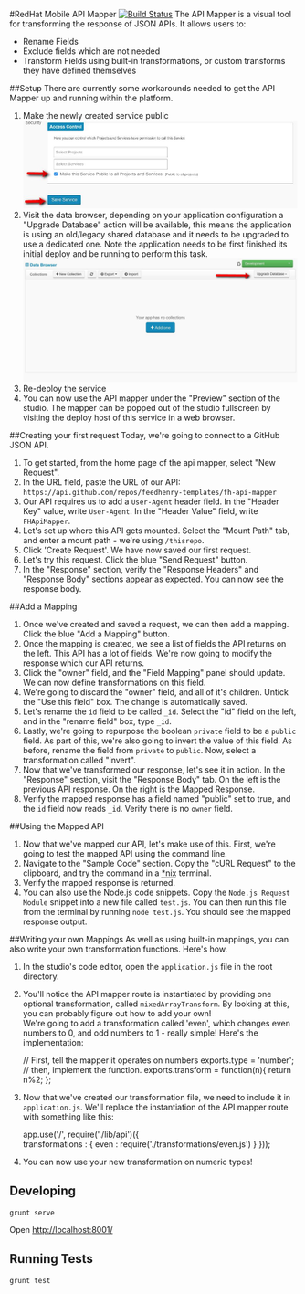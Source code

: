 #RedHat Mobile API Mapper   [![Build Status](https://travis-ci.org/feedhenry-templates/fh-api-mapper.png?branch=master)](https://travis-ci.org/feedhenry-templates/fh-api-mapper)
The API Mapper is a visual tool for transforming the response of JSON APIs. It allows users to:

* Rename Fields
* Exclude fields which are not needed
* Transform Fields using built-in transformations, or custom transforms they have defined themselves

##Setup
There are currently some workarounds needed to get the API Mapper up and running within the platform. 

1. Make the newly created service public
![Public Service](/public/images/publicservice.jpg)
2. Visit the data browser, depending on your application configuration a "Upgrade Database" action will be available, this means the application is using an old/legacy shared database and it needs to be upgraded to use a dedicated one. Note the application needs to be first finished its initial deploy and be running to perform this task.
![Public Service](/public/images/databrowser.jpg)
3. Re-deploy the service
4. You can now use the API mapper under the "Preview" section of the studio. The mapper can be popped out of the studio fullscreen by visiting the deploy host of this service in a web browser. 

##Creating your first request
Today, we're going to connect to a GitHub JSON API.

1. To get started, from the home page of the api mapper, select "New Request". 
2. In the URL field, paste the URL of our API: `https://api.github.com/repos/feedhenry-templates/fh-api-mapper`
3. Our API requires us to add a `User-Agent` header field. In the "Header Key" value, write `User-Agent`. In the "Header Value" field, write `FHApiMapper`.
4. Let's set up where this API gets mounted. Select the "Mount Path" tab, and enter a mount path - we're using `/thisrepo`. 
5. Click 'Create Request'. We have now saved our first request.
6. Let's try this request. Click the blue "Send Request" button. 
7. In the "Response" section, verify the "Response Headers" and "Response Body" sections appear as expected. You can now see the response body. 

##Add a Mapping
1. Once we've created and saved a request, we can then add a mapping. Click the blue "Add a Mapping" button. 
2. Once the mapping is created, we see a list of fields the API returns on the left. This API has a lot of fields. We're now going to modify the response which our API returns. 
3. Click the "owner" field, and the "Field Mapping" panel should update. We can now define transformations on this field. 
4. We're going to discard the "owner" field, and all of it's children. Untick the "Use this field" box. The change is automatically saved. 
5. Let's rename the `id` field to be called `_id`. Select the "id" field on the left, and in the "rename field" box, type `_id`. 
6. Lastly, we're going to repurpose the boolean `private` field to be a `public` field. As part of this, we're also going to invert the value of this field. As before, rename the field from `private` to `public`. 
Now, select a transformation called "invert". 
7. Now that we've transformed our response, let's see it in action. In the "Response" section, visit the "Response Body" tab. 
On the left is the previous API response. On the right is the Mapped Response. 
8. Verify the mapped response has a field named "public" set to true, and the `id` field now reads `_id`. Verify there is no `owner` field. 

##Using the Mapped API
1. Now that we've mapped our API, let's make use of this. First, we're going to test the mapped API using the command line. 
2. Navigate to the "Sample Code" section. Copy the "cURL Request" to the clipboard, and try the command in a <abbr title="Unix, Linux or Mac">\*nix</abbr> terminal.
3. Verify the mapped response is returned. 
4. You can also use the Node.js code snippets. Copy the `Node.js Request Module` snippet into a new file called `test.js`. You can then run this file from the terminal by running `node test.js`. You should see the mapped response output. 

##Writing your own Mappings
As well as using built-in mappings, you can also write your own transformation functions. Here's how. 
1. In the studio's code editor, open the `application.js` file in the root directory.
2. You'll notice the API mapper route is instantiated by providing one optional transformation, called `mixedArrayTransform`. By looking at this, you can probably figure out how to add your own!  
We're going to add a transformation called 'even', which changes even numbers to 0, and odd numbers to 1 - really simple! Here's the implementation:
    
    // First, tell the mapper it operates on numbers
    exports.type = 'number';
    // then, implement the function.
    exports.transform = function(n){
      return n%2;
    };
      
3. Now that we've created our transformation file, we need to include it in `application.js`. We'll replace the instantiation of the API mapper route with something like this:
    
    app.use('/', require('./lib/api')({      
      transformations : {
        even : require('./transformations/even.js')
      }
    }));
    
4. You can now use your new transformation on numeric types!

## Developing

    grunt serve

Open [http://localhost:8001/](http://localhost:8001/)

## Running Tests

    grunt test
